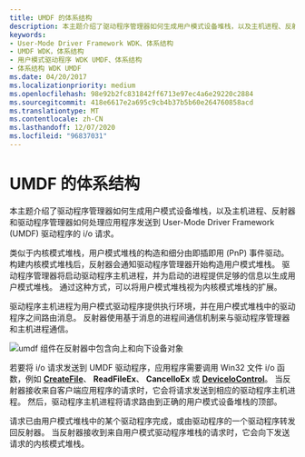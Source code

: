 ```yaml
---
title: UMDF 的体系结构
description: 本主题介绍了驱动程序管理器如何生成用户模式设备堆栈，以及主机进程、反射器和驱动程序管理器如何处理应用程序发送到 User-Mode Driver Framework (UMDF) 驱动程序的 i/o 请求。
keywords:
- User-Mode Driver Framework WDK、体系结构
- UMDF WDK，体系结构
- 用户模式驱动程序 WDK UMDF、体系结构
- 体系结构 WDK UMDF
ms.date: 04/20/2017
ms.localizationpriority: medium
ms.openlocfilehash: 98e92b2fc831842ff6713e97ec4a6e29220c2884
ms.sourcegitcommit: 418e6617e2a695c9cb4b37b5b60e264760858acd
ms.translationtype: MT
ms.contentlocale: zh-CN
ms.lasthandoff: 12/07/2020
ms.locfileid: "96837031"
---
```

# <a name="architecture-of-umdf"></a>UMDF 的体系结构


本主题介绍了驱动程序管理器如何生成用户模式设备堆栈，以及主机进程、反射器和驱动程序管理器如何处理应用程序发送到 User-Mode Driver Framework (UMDF) 驱动程序的 i/o 请求。

类似于内核模式堆栈，用户模式堆栈的构造和细分由即插即用 (PnP) 事件驱动。 构建内核模式堆栈后，反射器会通知驱动程序管理器开始构造用户模式堆栈。 驱动程序管理器将启动驱动程序主机进程，并为启动的进程提供足够的信息以生成用户模式堆栈。 通过这种方式，可以将用户模式堆栈视为内核模式堆栈的扩展。

驱动程序主机进程为用户模式驱动程序提供执行环境，并在用户模式堆栈中的驱动程序之间路由消息。 反射器使用基于消息的进程间通信机制来与驱动程序管理器和主机进程通信。

![umdf 组件在反射器中包含向上和向下设备对象](images/umdfarch4.gif)

若要将 i/o 请求发送到 UMDF 驱动程序，应用程序需要调用 Win32 文件 i/o 函数，例如 [**CreateFile**](/windows/win32/api/fileapi/nf-fileapi-createfilea)、 **ReadFileEx**、 **CancelIoEx** 或 [**DeviceIoControl**](/windows/win32/api/ioapiset/nf-ioapiset-deviceiocontrol)。 当反射器接收来自客户端应用程序的请求时，它会将请求发送到相应的驱动程序主机进程。 然后，驱动程序主机进程将请求路由到正确的用户模式设备堆栈的顶部。

请求已由用户模式堆栈中的某个驱动程序完成，或由驱动程序的一个驱动程序转发回反射器。 当反射器接收到来自用户模式驱动程序堆栈的请求时，它会向下发送请求的内核模式堆栈。

 

